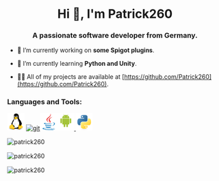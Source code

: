 <h1 align="center">Hi 👋, I'm Patrick260</h1>
<h3 align="center">A passionate software developer from Germany.</h3>

- 🔭 I’m currently working on **some Spigot plugins**.

- 🌱 I’m currently learning **Python and Unity**.

- 👨‍💻 All of my projects are available at [https://github.com/Patrick260](https://github.com/Patrick260).

<h3 align="left">Languages and Tools:</h3>
<p align="left"><a href="https://www.linux.org/" target="_blank" rel="noreferrer"><img src="https://raw.githubusercontent.com/devicons/devicon/master/icons/linux/linux-original.svg" alt="linux" width="40" height="40"/></a> <a href="https://git-scm.com/" target="_blank" rel="noreferrer"><img src="https://www.vectorlogo.zone/logos/git-scm/git-scm-icon.svg" alt="git" width="40" height="40"/></a><a href="https://www.java.com" target="_blank" rel="noreferrer"><img src="https://raw.githubusercontent.com/devicons/devicon/master/icons/java/java-original.svg" alt="java" width="40" height="40"/></a><a href="https://developer.android.com" target="_blank" rel="noreferrer"><img src="https://raw.githubusercontent.com/devicons/devicon/master/icons/android/android-original-wordmark.svg" alt="android" width="40" height="40"/></a><a href="https://www.python.org" target="_blank" rel="noreferrer"> <img src="https://raw.githubusercontent.com/devicons/devicon/master/icons/python/python-original.svg" alt="python" width="40" height="40"/> </a></p>

<p><img align="center" src="https://github-readme-stats.vercel.app/api/top-langs?username=patrick260&show_icons=true&theme=dark&locale=en&layout=compact" alt="patrick260"/></p>

<p><img align="center" src="https://github-readme-stats.vercel.app/api?username=patrick260&show_icons=true&theme=dark&locale=en" alt="patrick260"/></p>

<p><img align="center" src="https://github-readme-streak-stats.herokuapp.com/?user=patrick260&theme=dark" alt="patrick260" /></p>
